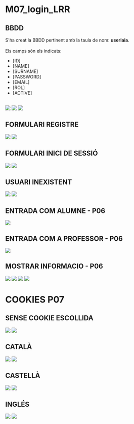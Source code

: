 # M07_login_LRR

## BBDD

S'ha creat la BBDD pertinent amb la taula de nom: **userlaia**. 
<br><br>
Els camps són els indicats: 
* [ID]
* [NAME]
* [SURNAME]
* [PASSWORD]
* [EMAIL]
* [ROL]
* [ACTIVE]
<br>
<img src="https://i.imgur.com/ITzvFk2.png">
<img src="https://i.imgur.com/BqppIk0.png">
<img src="https://i.imgur.com/FyyU7Ot.png">

## FORMULARI REGISTRE
<img src="https://i.imgur.com/n8J4aQx.png">
<img src="https://i.imgur.com/K3bUAou.png">

## FORMULARI INICI DE SESSIÓ
<img src="https://i.imgur.com/Dg8hL62.png">
<img src="https://i.imgur.com/wf3SSFO.png">

## USUARI INEXISTENT
<img src="https://i.imgur.com/B8EkREe.png">
<img src="https://i.imgur.com/FAwaa5B.png">

## ENTRADA COM ALUMNE - P06
<img src="https://i.imgur.com/sgjl9fo.png">

## ENTRADA COM A PROFESSOR - P06
<img src="https://i.imgur.com/aK09Io6.png">

## MOSTRAR INFORMACIO - P06 
<img src="https://i.imgur.com/4nF10zL.png">
<img src="https://i.imgur.com/bsie74J.png">
<img src="https://i.imgur.com/vrcPIYu.png">
<img src="https://i.imgur.com/esf9Rz4.png">

# COOKIES P07

## SENSE COOKIE ESCOLLIDA

<img src="https://i.imgur.com/s88t4xi.png">
<img src="https://i.imgur.com/T51wMyw.png">


## CATALÀ

<img src="https://i.imgur.com/El7tBMS.png">
<img src="https://i.imgur.com/TjJhUXi.png">


## CASTELLÀ

<img src="https://i.imgur.com/KsmWC47.png">
<img src="https://i.imgur.com/ww7Er7U.png">


## INGLÉS

<img src="https://i.imgur.com/cwOiCSu.png">
<img src="https://i.imgur.com/tCgImdD.png">

